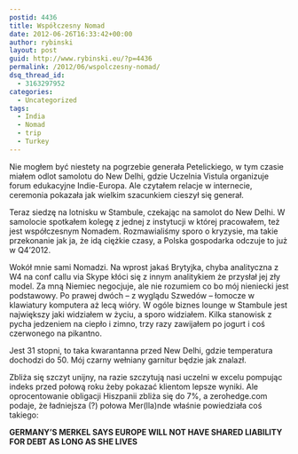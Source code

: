 ```yaml
---
postid: 4436
title: Współczesny Nomad
date: 2012-06-26T16:33:42+00:00
author: rybinski
layout: post
guid: http://www.rybinski.eu/?p=4436
permalink: /2012/06/wspolczesny-nomad/
dsq_thread_id:
  - 3163297952
categories:
  - Uncategorized
tags:
  - India
  - Nomad
  - trip
  - Turkey
---
```

Nie mogłem być niestety na pogrzebie generała Petelickiego, w tym czasie miałem odlot samolotu do New Delhi, gdzie Uczelnia Vistula organizuje forum edukacyjne Indie-Europa. Ale czytałem relacje w internecie, ceremonia pokazała jak wielkim szacunkiem cieszył się generał.

Teraz siedzę na lotnisku w Stambule, czekając na samolot do New Delhi. W samolocie spotkałem kolegę z jednej z instytucji w której pracowałem, też jest współczesnym Nomadem. Rozmawialiśmy sporo o kryzysie, ma takie przekonanie jak ja, że idą ciężkie czasy, a Polska gospodarka odczuje to już w Q4’2012.

Wokół mnie sami Nomadzi. Na wprost jakaś Brytyjka, chyba analityczna z W4 na conf callu via Skype kłóci się z innym analitykiem że przysłał jej zły model. Za mną Niemiec negocjuje, ale nie rozumiem co bo mój nieniecki jest podstawowy. Po prawej dwóch – z wyglądu Szwedów – łomocze w klawiatury komputera aż lecą wióry. W ogóle biznes lounge w Stambule jest największy jaki widziałem w życiu, a sporo widziałem. Kilka stanowisk z pycha jedzeniem na ciepło i zimno, trzy razy zawijałem po jogurt i coś czerwonego na pikantno.

Jest 31 stopni, to taka kwarantanna przed New Delhi, gdzie temperatura dochodzi do 50. Mój czarny wełniany garnitur będzie jak znalazł.

Zbliża się szczyt unijny, na razie szczytują nasi uczelni w excelu pompując indeks przed połową roku żeby pokazać klientom lepsze wyniki. Ale oprocentowanie obligacji Hiszpanii zbliża się do 7%, a zerohedge.com podaje, że ładniejsza (?) połowa Mer(lla)nde właśnie powiedziała coś takiego:

**GERMANY’S MERKEL SAYS EUROPE WILL NOT HAVE SHARED LIABILITY FOR DEBT AS LONG AS SHE LIVES**

 

